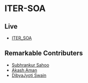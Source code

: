 # ITER-SOA
## Live
- [ITER_SOA](https://swayanshu004.github.io/ITER-SOA/)

## Remarkable Contributers
- [Subhrankur Sahoo](https://github.com/subhrankur)
- [Akash Aman](#usage)
- [DibyaJyoti Swain](#features)




